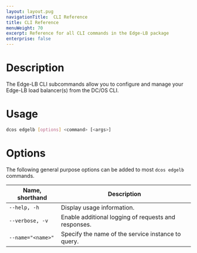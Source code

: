 ```yaml
---
layout: layout.pug
navigationTitle:  CLI Reference
title: CLI Reference
menuWeight: 70
excerpt: Reference for all CLI commands in the Edge-LB package
enterprise: false
---
```


# Description
The Edge-LB CLI subcommands allow you to configure and manage your Edge-LB load balancer(s) from the DC/OS CLI.

# Usage

```bash
dcos edgelb [options] <command> [<args>]
```

# Options
The following general purpose options can be added to most `dcos edgelb` commands.

| Name, shorthand       | Description |
|-----------------------|-------------|
| `--help, -h`          | Display usage information. |
| `--verbose, -v`       | Enable additional logging of requests and responses. |
| `--name="<name>"`     | Specify the name of the service instance to query. |
